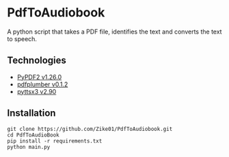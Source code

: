 # PdfToAudiobook
A python script that takes a PDF file, identifies the text and converts the text to speech.

## Technologies
- [PyPDF2 v1.26.0](https://pythonhosted.org/PyPDF2/)
- [pdfplumber v0.1.2](https://github.com/jsvine/pdfplumber#installation)
- [pyttsx3 v2.90](https://pypi.org/project/pyttsx3/)

## Installation
```
git clone https://github.com/Zike01/PdfToAudiobook.git
cd PdfToAudioBook
pip install -r requirements.txt
python main.py
```

